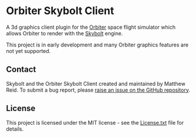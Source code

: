 # Orbiter Skybolt Client
A 3d graphics client plugin for the [Orbiter](https://github.com/orbitersim/orbiter) space flight simulator which allows Orbiter to render with the [Skybolt](https://github.com/Piraxus/Skybolt) engine.

This project is in early development and many Orbiter graphics features are not yet supported.

## Contact
Skybolt and the Orbiter Skybolt Client created and maintained by Matthew Reid. To submit a bug report, please [raise an issue on the GitHub repository](https://github.com/Piraxus/OrbiterSkyboltClient/issues).

## License
This project is licensed under the MIT license - see the [License.txt](License.txt) file for details.